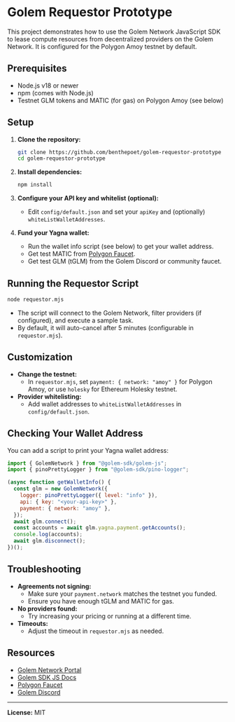 # Golem Requestor Prototype

This project demonstrates how to use the Golem Network JavaScript SDK to lease compute resources from decentralized providers on the Golem Network. It is configured for the Polygon Amoy testnet by default.

## Prerequisites

- Node.js v18 or newer
- npm (comes with Node.js)
- Testnet GLM tokens and MATIC (for gas) on Polygon Amoy (see below)

## Setup

1. **Clone the repository:**
   ```sh
   git clone https://github.com/benthepoet/golem-requestor-prototype
   cd golem-requestor-prototype
   ```

2. **Install dependencies:**
   ```sh
   npm install
   ```

3. **Configure your API key and whitelist (optional):**
   - Edit `config/default.json` and set your `apiKey` and (optionally) `whiteListWalletAddresses`.

4. **Fund your Yagna wallet:**
   - Run the wallet info script (see below) to get your wallet address.
   - Get test MATIC from [Polygon Faucet](https://faucet.polygon.technology/).
   - Get test GLM (tGLM) from the Golem Discord or community faucet.

## Running the Requestor Script

```sh
node requestor.mjs
```

- The script will connect to the Golem Network, filter providers (if configured), and execute a sample task.
- By default, it will auto-cancel after 5 minutes (configurable in `requestor.mjs`).

## Customization

- **Change the testnet:**
  - In `requestor.mjs`, set `payment: { network: "amoy" }` for Polygon Amoy, or use `holesky` for Ethereum Holesky testnet.
- **Provider whitelisting:**
  - Add wallet addresses to `whiteListWalletAddresses` in `config/default.json`.

## Checking Your Wallet Address

You can add a script to print your Yagna wallet address:

```js
import { GolemNetwork } from "@golem-sdk/golem-js";
import { pinoPrettyLogger } from "@golem-sdk/pino-logger";

(async function getWalletInfo() {
  const glm = new GolemNetwork({
    logger: pinoPrettyLogger({ level: "info" }),
    api: { key: "<your-api-key>" },
    payment: { network: "amoy" },
  });
  await glm.connect();
  const accounts = await glm.yagna.payment.getAccounts();
  console.log(accounts);
  await glm.disconnect();
})();
```

## Troubleshooting

- **Agreements not signing:**
  - Make sure your `payment.network` matches the testnet you funded.
  - Ensure you have enough tGLM and MATIC for gas.
- **No providers found:**
  - Try increasing your pricing or running at a different time.
- **Timeouts:**
  - Adjust the timeout in `requestor.mjs` as needed.

## Resources

- [Golem Network Portal](https://portal.golem.network)
- [Golem SDK JS Docs](https://docs.golem.network/docs/requestor-tutorials/overview)
- [Polygon Faucet](https://faucet.polygon.technology/)
- [Golem Discord](https://discord.gg/golem)

---

**License:** MIT
